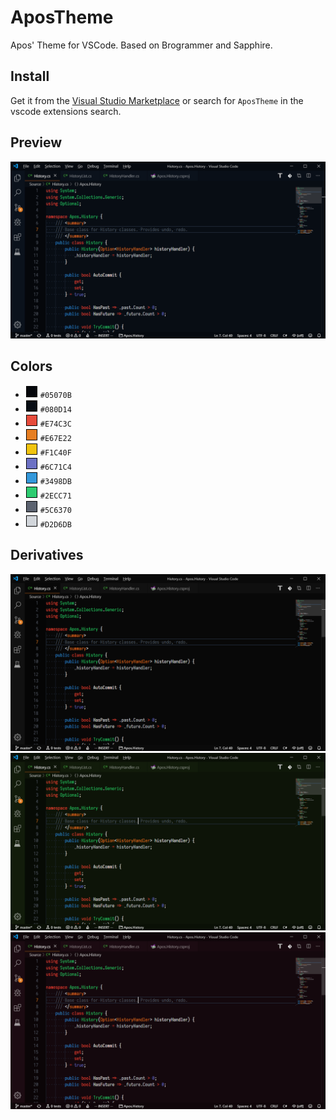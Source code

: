 # AposTheme
Apos' Theme for VSCode. Based on Brogrammer and Sapphire.

## Install
Get it from the [Visual Studio Marketplace](https://marketplace.visualstudio.com/items?itemName=vyne.apostheme) or search for `AposTheme` in the vscode extensions search.

## Preview
[![Blue Preview](docs/preview-blue.png)](docs/preview-blue.png)

## Colors
- ![#05070b](./docs/05070B.png) `#05070B`
- ![#080d14](./docs/080D14.png) `#080D14`
- ![#E74C3C](./docs/E74C3C.png) `#E74C3C`
- ![#E67E22](./docs/E67E22.png) `#E67E22`
- ![#F1C40F](./docs/F1C40F.png) `#F1C40F`
- ![#6C71C4](./docs/6C71C4.png) `#6C71C4`
- ![#3498DB](./docs/3498DB.png) `#3498DB`
- ![#2ECC71](./docs/2ECC71.png) `#2ECC71`
- ![#5C6370](./docs/5C6370.png) `#5C6370`
- ![#D2D6DB](./docs/D2D6DB.png) `#D2D6DB`

## Derivatives

[![Gray Preview](docs/preview-gray.png)](docs/preview-gray.png)
[![Green Preview](docs/preview-green.png)](docs/preview-green.png)
[![Red Preview](docs/preview-red.png)](docs/preview-red.png)
